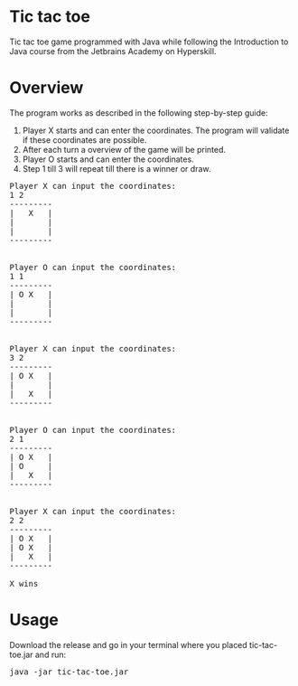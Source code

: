 # Tic tac toe
Tic tac toe game programmed with Java while following the Introduction to Java course from the Jetbrains Academy on Hyperskill.

# Overview
The program works as described in the following step-by-step guide:

1. Player X starts and can enter the coordinates. The program will validate if these coordinates are possible.
2. After each turn a overview of the game will be printed.
3. Player O starts and can enter the coordinates.
4. Step 1 till 3 will repeat till there is a winner or draw.

<pre>
Player X can input the coordinates:
1 2
---------
|   X   |
|       |
|       |
---------


Player O can input the coordinates:
1 1
---------
| O X   |
|       |
|       |
---------


Player X can input the coordinates:
3 2
---------
| O X   |
|       |
|   X   |
---------


Player O can input the coordinates:
2 1
---------
| O X   |
| O     |
|   X   |
---------


Player X can input the coordinates:
2 2
---------
| O X   |
| O X   |
|   X   |
---------

X wins
</pre>

# Usage
Download the release and go in your terminal where you placed tic-tac-toe.jar and run:

<pre>java -jar tic-tac-toe.jar</pre>